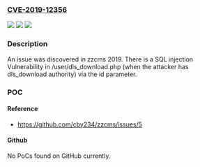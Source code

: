 ### [CVE-2019-12356](https://cve.mitre.org/cgi-bin/cvename.cgi?name=CVE-2019-12356)
![](https://img.shields.io/static/v1?label=Product&message=n%2Fa&color=blue)
![](https://img.shields.io/static/v1?label=Version&message=n%2Fa&color=blue)
![](https://img.shields.io/static/v1?label=Vulnerability&message=n%2Fa&color=brighgreen)

### Description

An issue was discovered in zzcms 2019. There is a SQL injection Vulnerability in /user/dls_download.php (when the attacker has dls_download authority) via the id parameter.

### POC

#### Reference
- https://github.com/cby234/zzcms/issues/5

#### Github
No PoCs found on GitHub currently.

